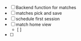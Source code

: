 - [ ] Backend function for matches
- [ ] matches pick and save
- [ ] schedule first session
- [ ] match home view
	- [ ] 
- [ ] 